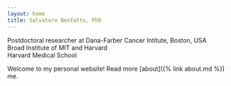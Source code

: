 ```yaml
---
layout: home
title: Salvatore Benfatto, PhD
---
```



Postdoctoral researcher at Dana-Farber Cancer Intitute, Boston, USA  
Broad Institute of MIT and Harvard  
Harvard Medical School  


Welcome to my personal website! Read more [about]({% link about.md %}) me.
